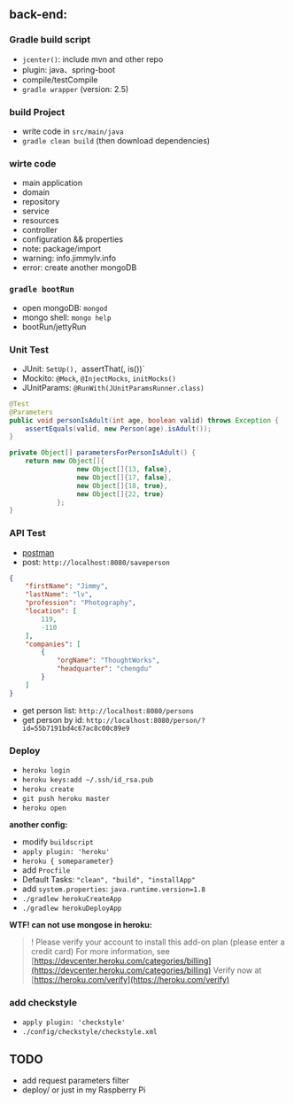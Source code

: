 ## back-end:

### Gradle build script
  
- `jcenter()`: include mvn and other repo
- plugin: java、spring-boot
- compile/testCompile
- `gradle wrapper` (version: 2.5)

### build Project

- write code in `src/main/java`
- `gradle clean build` (then download dependencies)

### wirte code

- main application
- domain
- repository
- service
- resources
- controller
- configuration && properties
- note: package/import
- warning: info.jimmylv.info
- error: create another mongoDB

### `gradle bootRun`

- open mongoDB: `mongod`
- mongo shell: `mongo help`
- bootRun/jettyRun

### Unit Test

- JUnit: `SetUp(), `assertThat(, is())`
- Mockito: `@Mock`, `@InjectMocks`, `initMocks()`
- JUnitParams: `@RunWith(JUnitParamsRunner.class)`

```java
@Test
@Parameters
public void personIsAdult(int age, boolean valid) throws Exception {
    assertEquals(valid, new Person(age).isAdult());
}

private Object[] parametersForPersonIsAdult() {
    return new Object[]{
                 new Object[]{13, false},
                 new Object[]{17, false},
                 new Object[]{18, true},
                 new Object[]{22, true}
            };
}
```

### API Test

- [postman](https://www.getpostman.com/)
- post: `http://localhost:8080/saveperson`

```json
{
    "firstName": "Jimmy",
    "lastName": "lv",
    "profession": "Photography",
    "location": [
        119,
        -110
    ],
    "companies": [
        {
            "orgName": "ThoughtWorks",
            "headquarter": "chengdu"
        }
    ]
}
```

- get person list: `http://localhost:8080/persons`
- get person by id: `http://localhost:8080/person/?id=55b7191bd4c67ac8c00c89e9`

### Deploy

- `heroku login`
- `heroku keys:add ~/.ssh/id_rsa.pub`
- `heroku create`
- `git push heroku master`
- `heroku open`

**another config:**

- modify `buildscript`
- `apply plugin: 'heroku'`
- `heroku { someparameter}`
- add `Procfile`
- Default Tasks: `"clean", "build", "installApp"`
- add `system.properties`: `java.runtime.version=1.8`
- `./gradlew herokuCreateApp`
- `./gradlew herokuDeployApp`

**WTF! can not use mongose in heroku:**

>  !    Please verify your account to install this add-on plan (please enter a credit card) For more information, see [https://devcenter.heroku.com/categories/billing](https://devcenter.heroku.com/categories/billing) Verify now at [https://heroku.com/verify](https://heroku.com/verify)

### add checkstyle

- `apply plugin: 'checkstyle'`
- `./config/checkstyle/checkstyle.xml`

## TODO

- add request parameters filter
- deploy/ or just in my Raspberry Pi

